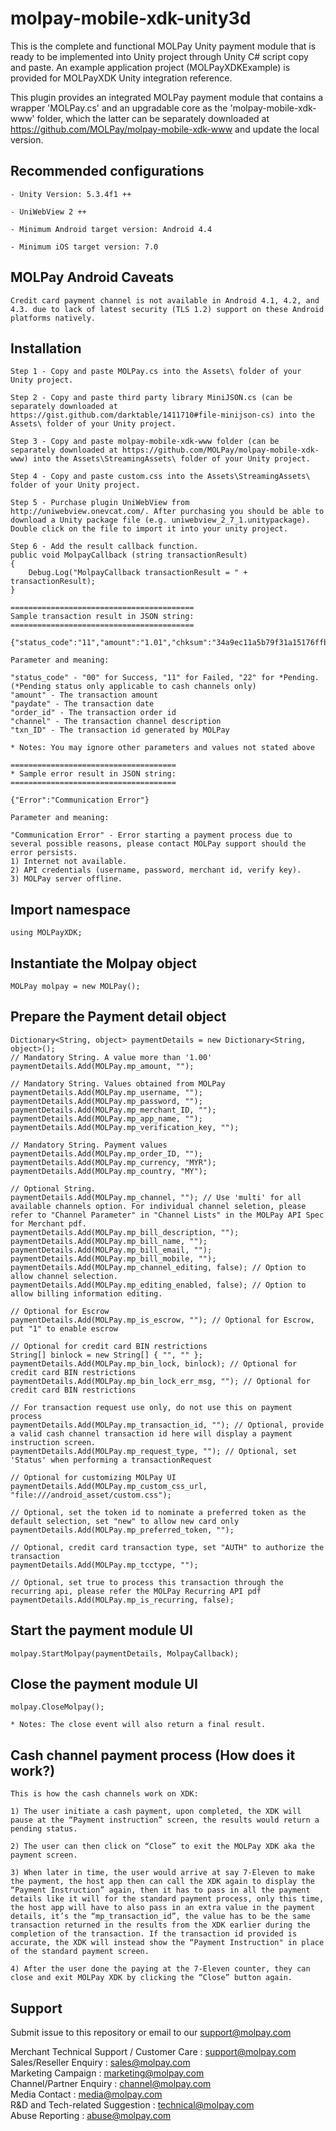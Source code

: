 <!--
# license: Copyright © 2011-2016 MOLPay Sdn Bhd. All Rights Reserved. 
-->

# molpay-mobile-xdk-unity3d

This is the complete and functional MOLPay Unity payment module that is ready to be implemented into Unity project through Unity C# script copy and paste. An example application project (MOLPayXDKExample) is provided for MOLPayXDK Unity integration reference.

This plugin provides an integrated MOLPay payment module that contains a wrapper 'MOLPay.cs' and an upgradable core as the 'molpay-mobile-xdk-www' folder, which the latter can be separately downloaded at https://github.com/MOLPay/molpay-mobile-xdk-www and update the local version.

## Recommended configurations

    - Unity Version: 5.3.4f1 ++

    - UniWebView 2 ++

    - Minimum Android target version: Android 4.4

    - Minimum iOS target version: 7.0
    
## MOLPay Android Caveats

    Credit card payment channel is not available in Android 4.1, 4.2, and 4.3. due to lack of latest security (TLS 1.2) support on these Android platforms natively.

## Installation

    Step 1 - Copy and paste MOLPay.cs into the Assets\ folder of your Unity project.

    Step 2 - Copy and paste third party library MiniJSON.cs (can be separately downloaded at https://gist.github.com/darktable/1411710#file-minijson-cs) into the Assets\ folder of your Unity project.

    Step 3 - Copy and paste molpay-mobile-xdk-www folder (can be separately downloaded at https://github.com/MOLPay/molpay-mobile-xdk-www) into the Assets\StreamingAssets\ folder of your Unity project.

    Step 4 - Copy and paste custom.css into the Assets\StreamingAssets\ folder of your Unity project.

    Step 5 - Purchase plugin UniWebView from http://uniwebview.onevcat.com/. After purchasing you should be able to download a Unity package file (e.g. uniwebview_2_7_1.unitypackage). Double click on the file to import it into your unity project.

    Step 6 - Add the result callback function.
    public void MolpayCallback (string transactionResult)
    {
        Debug.Log("MolpayCallback transactionResult = " + transactionResult);
    }
    
    =========================================
    Sample transaction result in JSON string:
    =========================================
    
    {"status_code":"11","amount":"1.01","chksum":"34a9ec11a5b79f31a15176ffbcac76cd","pInstruction":0,"msgType":"C6","paydate":1459240430,"order_id":"3q3rux7dj","err_desc":"","channel":"Credit","app_code":"439187","txn_ID":"6936766"}
    
    Parameter and meaning:
    
    "status_code" - "00" for Success, "11" for Failed, "22" for *Pending. 
    (*Pending status only applicable to cash channels only)
    "amount" - The transaction amount
    "paydate" - The transaction date
    "order_id" - The transaction order id
    "channel" - The transaction channel description
    "txn_ID" - The transaction id generated by MOLPay
    
    * Notes: You may ignore other parameters and values not stated above
    
    =====================================
    * Sample error result in JSON string:
    =====================================
    
    {"Error":"Communication Error"}
    
    Parameter and meaning:
    
    "Communication Error" - Error starting a payment process due to several possible reasons, please contact MOLPay support should the error persists.
    1) Internet not available.
    2) API credentials (username, password, merchant id, verify key).
    3) MOLPay server offline.

## Import namespace

    using MOLPayXDK;

## Instantiate the Molpay object

    MOLPay molpay = new MOLPay();

## Prepare the Payment detail object

    Dictionary<String, object> paymentDetails = new Dictionary<String, object>();
    // Mandatory String. A value more than '1.00'
    paymentDetails.Add(MOLPay.mp_amount, "");

    // Mandatory String. Values obtained from MOLPay
    paymentDetails.Add(MOLPay.mp_username, "");
    paymentDetails.Add(MOLPay.mp_password, "");
    paymentDetails.Add(MOLPay.mp_merchant_ID, "");
    paymentDetails.Add(MOLPay.mp_app_name, "");
    paymentDetails.Add(MOLPay.mp_verification_key, "");

    // Mandatory String. Payment values
    paymentDetails.Add(MOLPay.mp_order_ID, "");
    paymentDetails.Add(MOLPay.mp_currency, "MYR");
    paymentDetails.Add(MOLPay.mp_country, "MY");
    
    // Optional String.
    paymentDetails.Add(MOLPay.mp_channel, ""); // Use 'multi' for all available channels option. For individual channel seletion, please refer to "Channel Parameter" in "Channel Lists" in the MOLPay API Spec for Merchant pdf. 
    paymentDetails.Add(MOLPay.mp_bill_description, "");
    paymentDetails.Add(MOLPay.mp_bill_name, "");
    paymentDetails.Add(MOLPay.mp_bill_email, "");
    paymentDetails.Add(MOLPay.mp_bill_mobile, "");
    paymentDetails.Add(MOLPay.mp_channel_editing, false); // Option to allow channel selection.
    paymentDetails.Add(MOLPay.mp_editing_enabled, false); // Option to allow billing information editing.

    // Optional for Escrow
    paymentDetails.Add(MOLPay.mp_is_escrow, ""); // Optional for Escrow, put "1" to enable escrow

    // Optional for credit card BIN restrictions
    String[] binlock = new String[] { "", "" };
    paymentDetails.Add(MOLPay.mp_bin_lock, binlock); // Optional for credit card BIN restrictions
    paymentDetails.Add(MOLPay.mp_bin_lock_err_msg, ""); // Optional for credit card BIN restrictions

    // For transaction request use only, do not use this on payment process
    paymentDetails.Add(MOLPay.mp_transaction_id, ""); // Optional, provide a valid cash channel transaction id here will display a payment instruction screen.
    paymentDetails.Add(MOLPay.mp_request_type, ""); // Optional, set 'Status' when performing a transactionRequest

    // Optional for customizing MOLPay UI
    paymentDetails.Add(MOLPay.mp_custom_css_url, "file:///android_asset/custom.css");

    // Optional, set the token id to nominate a preferred token as the default selection, set "new" to allow new card only
    paymentDetails.Add(MOLPay.mp_preferred_token, "");

    // Optional, credit card transaction type, set "AUTH" to authorize the transaction
    paymentDetails.Add(MOLPay.mp_tcctype, "");

    // Optional, set true to process this transaction through the recurring api, please refer the MOLPay Recurring API pdf
    paymentDetails.Add(MOLPay.mp_is_recurring, false);
    
## Start the payment module UI

    molpay.StartMolpay(paymentDetails, MolpayCallback);

## Close the payment module UI

    molpay.CloseMolpay();

    * Notes: The close event will also return a final result.
    
## Cash channel payment process (How does it work?)

    This is how the cash channels work on XDK:
    
    1) The user initiate a cash payment, upon completed, the XDK will pause at the “Payment instruction” screen, the results would return a pending status.
    
    2) The user can then click on “Close” to exit the MOLPay XDK aka the payment screen.
    
    3) When later in time, the user would arrive at say 7-Eleven to make the payment, the host app then can call the XDK again to display the “Payment Instruction” again, then it has to pass in all the payment details like it will for the standard payment process, only this time, the host app will have to also pass in an extra value in the payment details, it’s the “mp_transaction_id”, the value has to be the same transaction returned in the results from the XDK earlier during the completion of the transaction. If the transaction id provided is accurate, the XDK will instead show the “Payment Instruction" in place of the standard payment screen.
    
    4) After the user done the paying at the 7-Eleven counter, they can close and exit MOLPay XDK by clicking the “Close” button again.

## Support

Submit issue to this repository or email to our support@molpay.com

Merchant Technical Support / Customer Care : support@molpay.com<br>
Sales/Reseller Enquiry : sales@molpay.com<br>
Marketing Campaign : marketing@molpay.com<br>
Channel/Partner Enquiry : channel@molpay.com<br>
Media Contact : media@molpay.com<br>
R&D and Tech-related Suggestion : technical@molpay.com<br>
Abuse Reporting : abuse@molpay.com
